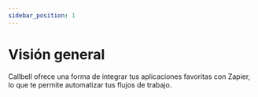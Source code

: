 ```yaml
---
sidebar_position: 1
---
```


# Visión general

Callbell ofrece una forma de integrar tus aplicaciones favoritas con Zapier, lo que te permite automatizar tus flujos de trabajo.
